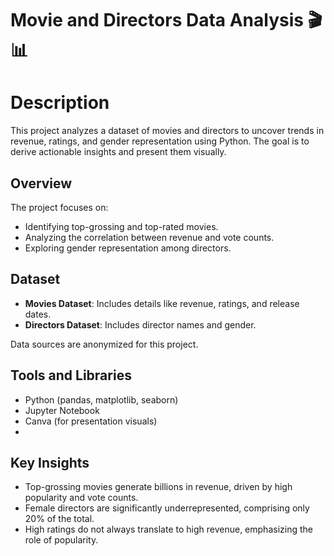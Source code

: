 #  Movie and Directors Data Analysis 🎬📊

# Description
This project analyzes a dataset of movies and directors to uncover trends in revenue, ratings, and gender representation using Python. The goal is to derive actionable insights and present them visually.

## Overview
The project focuses on:
- Identifying top-grossing and top-rated movies.
- Analyzing the correlation between revenue and vote counts.
- Exploring gender representation among directors.

## Dataset
- **Movies Dataset**: Includes details like revenue, ratings, and release dates.
- **Directors Dataset**: Includes director names and gender.

Data sources are anonymized for this project.

## Tools and Libraries
- Python (pandas, matplotlib, seaborn)
- Jupyter Notebook
- Canva (for presentation visuals)
- 
## Key Insights
- Top-grossing movies generate billions in revenue, driven by high popularity and vote counts.
- Female directors are significantly underrepresented, comprising only 20% of the total.
- High ratings do not always translate to high revenue, emphasizing the role of popularity.
